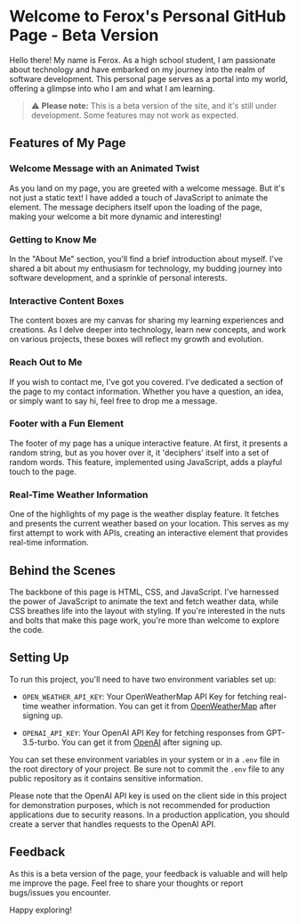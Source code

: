 # Welcome to Ferox's Personal GitHub Page - Beta Version

Hello there! My name is Ferox. As a high school student, I am passionate about technology and have embarked on my journey into the realm of software development. This personal page serves as a portal into my world, offering a glimpse into who I am and what I am learning.

> :warning: **Please note:** This is a beta version of the site, and it's still under development. Some features may not work as expected.

## Features of My Page

### Welcome Message with an Animated Twist

As you land on my page, you are greeted with a welcome message. But it's not just a static text! I have added a touch of JavaScript to animate the element. The message deciphers itself upon the loading of the page, making your welcome a bit more dynamic and interesting!

### Getting to Know Me

In the "About Me" section, you'll find a brief introduction about myself. I've shared a bit about my enthusiasm for technology, my budding journey into software development, and a sprinkle of personal interests. 

### Interactive Content Boxes

The content boxes are my canvas for sharing my learning experiences and creations. As I delve deeper into technology, learn new concepts, and work on various projects, these boxes will reflect my growth and evolution.

### Reach Out to Me

If you wish to contact me, I've got you covered. I've dedicated a section of the page to my contact information. Whether you have a question, an idea, or simply want to say hi, feel free to drop me a message.

### Footer with a Fun Element

The footer of my page has a unique interactive feature. At first, it presents a random string, but as you hover over it, it 'deciphers' itself into a set of random words. This feature, implemented using JavaScript, adds a playful touch to the page.

### Real-Time Weather Information

One of the highlights of my page is the weather display feature. It fetches and presents the current weather based on your location. This serves as my first attempt to work with APIs, creating an interactive element that provides real-time information.

## Behind the Scenes

The backbone of this page is HTML, CSS, and JavaScript. I've harnessed the power of JavaScript to animate the text and fetch weather data, while CSS breathes life into the layout with styling. If you're interested in the nuts and bolts that make this page work, you're more than welcome to explore the code.

## Setting Up

To run this project, you'll need to have two environment variables set up:

- `OPEN_WEATHER_API_KEY`: Your OpenWeatherMap API Key for fetching real-time weather information. You can get it from [OpenWeatherMap](https://openweathermap.org/api) after signing up.

- `OPENAI_API_KEY`: Your OpenAI API Key for fetching responses from GPT-3.5-turbo. You can get it from [OpenAI](https://openai.com/) after signing up.

You can set these environment variables in your system or in a `.env` file in the root directory of your project. Be sure not to commit the `.env` file to any public repository as it contains sensitive information.

Please note that the OpenAI API key is used on the client side in this project for demonstration purposes, which is not recommended for production applications due to security reasons. In a production application, you should create a server that handles requests to the OpenAI API.

## Feedback

As this is a beta version of the page, your feedback is valuable and will help me improve the page. Feel free to share your thoughts or report bugs/issues you encounter.

Happy exploring!
